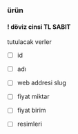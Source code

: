 ###	ürün
#### ! döviz cinsi TL SABIT

tutulacak verler
*	[	] id 
*	[	] adı 
*	[	] web addresi slug
*	[	] fiyat miktar
*	[	] fiyat birim
*	[	] resimleri
  
